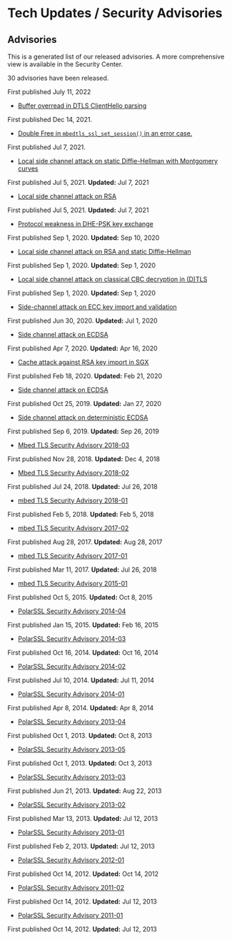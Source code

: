 # Tech Updates / Security Advisories

## Advisories

This is a generated list of our released advisories. A more comprehensive view
is available in the Security Center.

30 advisories have been released.

First published July 11, 2022

  * [Buffer overread in DTLS ClientHello parsing](./advisories/mbedtls-security-advisory-2022-07.md)

First published Dec 14, 2021.

  * [Double Free in `mbedtls_ssl_set_session()` in an error case.](./advisories/mbedtls-security-advisory-2021-12.md)

First published Jul 7, 2021.

  * [Local side channel attack on static Diffie-Hellman with Montgomery curves](./advisories/mbedtls-security-advisory-2021-07-2.md)

First published Jul 5, 2021. **Updated:** Jul 7, 2021

  * [Local side channel attack on RSA](./advisories/mbedtls-security-advisory-2021-07-1.md)

First published Jul 5, 2021. **Updated:** Jul 7, 2021

  * [Protocol weakness in DHE-PSK key exchange](./advisories/mbedtls-security-advisory-2020-09-3.md)

First published Sep 1, 2020. **Updated:** Sep 10, 2020

  * [Local side channel attack on RSA and static Diffie-Hellman](./advisories/mbedtls-security-advisory-2020-09-2.md)

First published Sep 1, 2020. **Updated:** Sep 1, 2020

  * [Local side channel attack on classical CBC decryption in (D)TLS](./advisories/mbedtls-security-advisory-2020-09-1.md)

First published Sep 1, 2020. **Updated:** Sep 1, 2020

  * [Side-channel attack on ECC key import and validation](./advisories/mbedtls-security-advisory-2020-07.md)

First published Jun 30, 2020. **Updated:** Jul 1, 2020

  * [Side channel attack on ECDSA](./advisories/mbedtls-security-advisory-2020-04.md)

First published Apr 7, 2020. **Updated:** Apr 16, 2020

  * [Cache attack against RSA key import in SGX](./advisories/mbedtls-security-advisory-2020-02.md)

First published Feb 18, 2020. **Updated:** Feb 21, 2020

  * [Side channel attack on ECDSA](./advisories/mbedtls-security-advisory-2019-12.md)

First published Oct 25, 2019. **Updated:** Jan 27, 2020

  * [Side channel attack on deterministic ECDSA](./advisories/mbedtls-security-advisory-2019-10.md)

First published Sep 6, 2019. **Updated:** Sep 26, 2019

  * [Mbed TLS Security Advisory 2018-03](./advisories/mbedtls-security-advisory-2018-03.md)

First published Nov 28, 2018. **Updated:** Dec 4, 2018

  * [Mbed TLS Security Advisory 2018-02](./advisories/mbedtls-security-advisory-2018-02.md)

First published Jul 24, 2018. **Updated:** Jul 26, 2018

  * [mbed TLS Security Advisory 2018-01](./advisories/mbedtls-security-advisory-2018-01.md)

First published Feb 5, 2018. **Updated:** Feb 5, 2018

  * [mbed TLS Security Advisory 2017-02](./advisories/mbedtls-security-advisory-2017-02.md)

First published Aug 28, 2017. **Updated:** Aug 28, 2017

  * [mbed TLS Security Advisory 2017-01](./advisories/mbedtls-security-advisory-2017-01.md)

First published Mar 11, 2017. **Updated:** Jul 26, 2018

  * [mbed TLS Security Advisory 2015-01](./advisories/mbedtls-security-advisory-2015-01.md)

First published Oct 5, 2015. **Updated:** Oct 8, 2015

  * [PolarSSL Security Advisory 2014-04](./advisories/polarssl-security-advisory-2014-04.md)

First published Jan 15, 2015. **Updated:** Feb 16, 2015

  * [PolarSSL Security Advisory 2014-03](./advisories/polarssl-security-advisory-2014-03-poodle-attack-on-ssl-v3.md)

First published Oct 16, 2014. **Updated:** Oct 16, 2014

  * [PolarSSL Security Advisory 2014-02](./advisories/polarssl-security-advisory-2014-02.md)

First published Jul 10, 2014. **Updated:** Jul 11, 2014

  * [PolarSSL Security Advisory 2014-01](./advisories/polarssl-security-advisory-2014-01.md)

First published Apr 8, 2014. **Updated:** Apr 8, 2014

  * [PolarSSL Security Advisory 2013-04](./advisories/polarssl-security-advisory-2013-04.md)

First published Oct 1, 2013. **Updated:** Oct 8, 2013

  * [PolarSSL Security Advisory 2013-05](./advisories/polarssl-security-advisory-2013-05.md)

First published Oct 1, 2013. **Updated:** Oct 3, 2013

  * [PolarSSL Security Advisory 2013-03](./advisories/polarssl-security-advisory-2013-03.md)

First published Jun 21, 2013. **Updated:** Aug 22, 2013

  * [PolarSSL Security Advisory 2013-02](./advisories/polarssl-security-advisory-2013-02.md)

First published Mar 13, 2013. **Updated:** Jul 12, 2013

  * [PolarSSL Security Advisory 2013-01](./advisories/polarssl-security-advisory-2013-01.md)

First published Feb 2, 2013. **Updated:** Jul 12, 2013

  * [PolarSSL Security Advisory 2012-01](./advisories/polarssl-security-advisory-2012-01.md)

First published Oct 14, 2012. **Updated:** Oct 14, 2012

  * [PolarSSL Security Advisory 2011-02](./advisories/polarssl-security-advisory-2011-02.md)

First published Oct 14, 2012. **Updated:** Jul 12, 2013

  * [PolarSSL Security Advisory 2011-01](./advisories/polarssl-security-advisory-2011-01.md)

First published Oct 14, 2012. **Updated:** Jul 12, 2013

